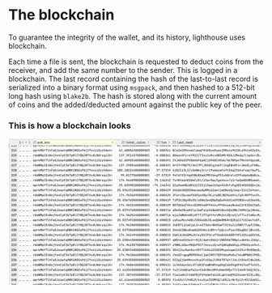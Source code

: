 # The blockchain

To guarantee the integrity of the wallet, and its history, lighthouse uses blockchain.

Each time a file is sent, the blockchain is requested to deduct coins from the receiver, and add the same number to the sender. This is logged in a blockchain. The last record containing the hash of the last-to-last record is serialized into a binary format using `msgpack`, and then hashed to a 512-bit long hash using `blake2b`. The hash is stored along with the current amount of coins and the added/deducted amount against the public key of the peer.

### This is how a blockchain looks

![](./blockchain.png)
